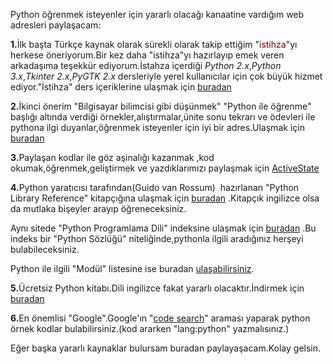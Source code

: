 <html><body><p>Python öğrenmek isteyenler için yararlı olacağı kanaatine vardığım web adresleri paylaşacam:

<strong>1.</strong>İlk başta Türkçe kaynak olarak sürekli olarak takip ettiğim "<span style="color: #800000;">istihza</span>"yı herkese öneriyorum.Bir kez daha "istihza"yı hazırlayıp emek veren arkadaşıma teşekkür ediyorum.İstahza içerdiği <em>Python 2.x</em>,<em>Python 3.x</em>,<em>Tkinter 2.x</em>,<em>PyGTK 2.x</em> dersleriyle yerel kullanıcılar için çok büyük hizmet ediyor."İstihza" ders içeriklerine ulaşmak için <a href="http://www.istihza.com">buradan</a>

<strong>2.</strong>İkinci önerim "Bilgisayar bilimcisi gibi düşünmek" "Python ile öğrenme" başlığı altında verdiği örnekler,alıştırmalar,ünite sonu tekrarı ve ödevleri ile pythona ilgi duyanlar,öğrenmek isteyenler için iyi bir adres.Ulaşmak için <a href="http://yzgrafik.ege.edu.tr/~tekrei/dersler/bbgd_p/index.xhtml">buradan</a>

<strong>3.</strong>Paylaşan kodlar ile göz aşinalığı kazanmak ,kod okumak,öğrenmek,geliştirmek ve yazdıklarımızı paylaşmak için <a href="http://code.activestate.com/">ActiveState</a>

<strong>4.</strong>Python yaratıcısı tarafından(Guido van Rossum)  hazırlanan "Python Library Reference" kitapçığına ulaşmak için <a href="http://www.python.org/doc/2.5.2/lib/">buradan</a> .Kitapçık ingilizce olsa da mutlaka bişeyler arayıp öğreneceksiniz.

Aynı sitede "Python Programlama Dili" indeksine ulaşmak için <a href="http://www.python.org/doc/2.5.2/lib/genindex.html">buradan</a> .Bu indeks bir "Python Sözlüğü" niteliğinde,pythonla ilgili aradığınız herşeyi bulabileceksiniz.

Python ile ilgili "Modül" listesine ise buradan <a href="http://www.python.org/doc/2.5.2/lib/modindex.html">ulaşabilirsiniz</a>.

<strong>5.</strong>Ücretsiz Python kitabı.Dili ingilizce fakat yararlı olacaktır.İndirmek için <a href="http://diveintopython.org/">buradan</a>

<strong>6.</strong>En önemlisi "Google".Google'ın "<a href="http://www.google.com/codesearch">code search</a>" araması yaparak python örnek kodlar bulabilirsiniz.(kod ararken "lang:python" yazmalısınız.)

Eğer başka yararlı kaynaklar bulursam buradan paylayaşacam.Kolay gelsin.</p></body></html>